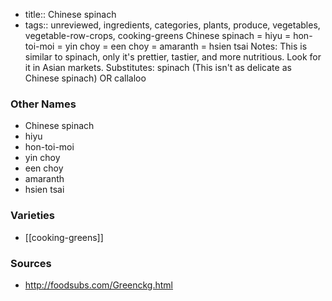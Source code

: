 - title:: Chinese spinach
- tags:: unreviewed, ingredients, categories, plants, produce, vegetables, vegetable-row-crops, cooking-greens
Chinese spinach = hiyu = hon-toi-moi = yin choy = een choy = amaranth = hsien tsai Notes: This is similar to spinach, only it's prettier, tastier, and more nutritious. Look for it in Asian markets. Substitutes: spinach (This isn't as delicate as Chinese spinach) OR callaloo

### Other Names

* Chinese spinach
* hiyu
* hon-toi-moi
* yin choy
* een choy
* amaranth
* hsien tsai

### Varieties

* [[cooking-greens]]

### Sources
* http://foodsubs.com/Greenckg.html
